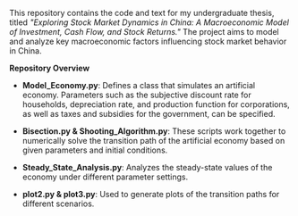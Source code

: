 This repository contains the code and text for my undergraduate thesis, titled *"Exploring Stock Market Dynamics in China: A Macroeconomic Model of Investment, Cash Flow, and Stock Returns."* The project aims to model and analyze key macroeconomic factors influencing stock market behavior in China.

**Repository Overview**

- **Model_Economy.py**: Defines a class that simulates an artificial economy. Parameters such as the subjective discount rate for households, depreciation rate, and production function for corporations, as well as taxes and subsidies for the government, can be specified.

- **Bisection.py & Shooting_Algorithm.py**: These scripts work together to numerically solve the transition path of the artificial economy based on given parameters and initial conditions.

- **Steady_State_Analysis.py**: Analyzes the steady-state values of the economy under different parameter settings.

- **plot2.py & plot3.py**: Used to generate plots of the transition paths for different scenarios.
